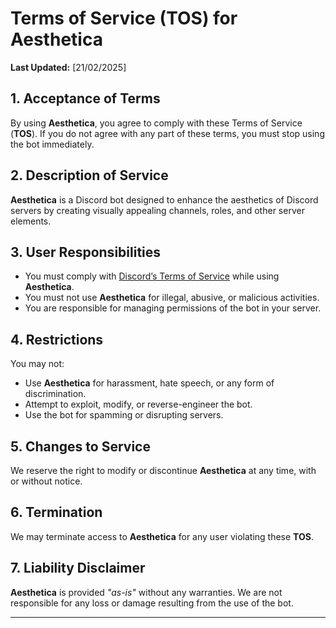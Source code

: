 # Terms of Service (TOS) for Aesthetica

**Last Updated:** [21/02/2025]

## 1. Acceptance of Terms
By using **Aesthetica**, you agree to comply with these Terms of Service (**TOS**). If you do not agree with any part of these terms, you must stop using the bot immediately.

## 2. Description of Service
**Aesthetica** is a Discord bot designed to enhance the aesthetics of Discord servers by creating visually appealing channels, roles, and other server elements.

## 3. User Responsibilities
- You must comply with [Discord’s Terms of Service](https://discord.com/terms) while using **Aesthetica**.
- You must not use **Aesthetica** for illegal, abusive, or malicious activities.
- You are responsible for managing permissions of the bot in your server.

## 4. Restrictions
You may not:
- Use **Aesthetica** for harassment, hate speech, or any form of discrimination.
- Attempt to exploit, modify, or reverse-engineer the bot.
- Use the bot for spamming or disrupting servers.

## 5. Changes to Service
We reserve the right to modify or discontinue **Aesthetica** at any time, with or without notice.

## 6. Termination
We may terminate access to **Aesthetica** for any user violating these **TOS**.

## 7. Liability Disclaimer
**Aesthetica** is provided *"as-is"* without any warranties. We are not responsible for any loss or damage resulting from the use of the bot.

---

